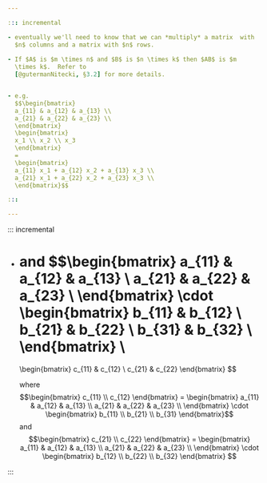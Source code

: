 ```yaml
---

::: incremental

- eventually we'll need to know that we can *multiply* a matrix  with
  $n$ columns and a matrix with $n$ rows.  
  
- If $A$ is $m \times n$ and $B$ is $n \times k$ then $AB$ is $m
  \times k$.  Refer to
  [@gutermanNitecki, §3.2] for more details.


- e.g. 
  $$\begin{bmatrix}
  a_{11} & a_{12} & a_{13} \\
  a_{21} & a_{22} & a_{23} \\
  \end{bmatrix}
  \begin{bmatrix}
  x_1 \\ x_2 \\ x_3 
  \end{bmatrix} 
  =
  \begin{bmatrix}
  a_{11} x_1 + a_{12} x_2 + a_{13} x_3 \\
  a_{21} x_1 + a_{22} x_2 + a_{23} x_3 \\  
  \end{bmatrix}$$

:::

---
```


::: incremental
  
- and
  $$\begin{bmatrix}
  a_{11} & a_{12} & a_{13} \\
  a_{21} & a_{22} & a_{23} \\
  \end{bmatrix}
  \cdot
  \begin{bmatrix}
  b_{11} & b_{12} \\
  b_{21} & b_{22} \\
  b_{31} & b_{32} \\
  \end{bmatrix} \\
  = 
  \begin{bmatrix}
  c_{11} & c_{12} \\
  c_{21} & c_{22} 
  \end{bmatrix}
  $$
  
  where
  $$\begin{bmatrix}
  c_{11} \\ c_{12}
  \end{bmatrix} =
  \begin{bmatrix}
  a_{11} & a_{12} & a_{13} \\
  a_{21} & a_{22} & a_{23} \\
  \end{bmatrix}
  \cdot
  \begin{bmatrix}
  b_{11} \\ b_{21} \\ b_{31}
  \end{bmatrix}$$
  and
  $$\begin{bmatrix}
  c_{21} \\ c_{22}
  \end{bmatrix} =
  \begin{bmatrix}
  a_{11} & a_{12} & a_{13} \\
  a_{21} & a_{22} & a_{23} \\
  \end{bmatrix}
  \cdot  
  \begin{bmatrix}
  b_{12} \\ b_{22} \\ b_{32}
  \end{bmatrix}   
  $$

:::
